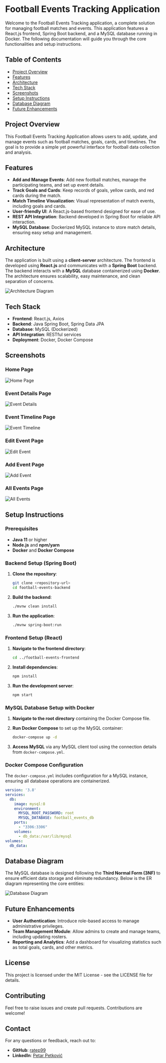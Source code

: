 # Football Events Tracking Application

Welcome to the Football Events Tracking application, a complete solution for managing football matches and events. This application features a React.js frontend, Spring Boot backend, and a MySQL database running in Docker. The following documentation will guide you through the core functionalities and setup instructions.

## Table of Contents
- [Project Overview](#project-overview)
- [Features](#features)
- [Architecture](#architecture)
- [Tech Stack](#tech-stack)
- [Screenshots](#screenshots)
- [Setup Instructions](#setup-instructions)
- [Database Diagram](#database-diagram)
- [Future Enhancements](#future-enhancements)

## Project Overview

This Football Events Tracking Application allows users to add, update, and manage events such as football matches, goals, cards, and timelines. The goal is to provide a simple yet powerful interface for football data collection and analysis.

## Features
- **Add and Manage Events**: Add new football matches, manage the participating teams, and set up event details.
- **Track Goals and Cards**: Keep records of goals, yellow cards, and red cards during the match.
- **Match Timeline Visualization**: Visual representation of match events, including goals and cards.
- **User-friendly UI**: A React.js-based frontend designed for ease of use.
- **REST API Integration**: Backend developed in Spring Boot for reliable API interaction.
- **MySQL Database**: Dockerized MySQL instance to store match details, ensuring easy setup and management.

## Architecture

The application is built using a **client-server** architecture. The frontend is developed using **React.js** and communicates with a **Spring Boot** backend. The backend interacts with a **MySQL** database containerized using **Docker**. The architecture ensures scalability, easy maintenance, and clean separation of concerns.

![Architecture Diagram](images/architecture_diagram.png)

## Tech Stack

- **Frontend**: React.js, Axios
- **Backend**: Java Spring Boot, Spring Data JPA
- **Database**: MySQL (Dockerized)
- **API Integration**: RESTful services
- **Deployment**: Docker, Docker Compose

## Screenshots

### Home Page
![Home Page](images/home-page.png)

### Event Details Page
![Event Details](images/eventdetails.png)

### Event Timeline Page
![Event Timeline](images/eventdetailspage.png)

### Edit Event Page
![Edit Event](images/editevent.png)

### Add Event Page
![Add Event](images/addEvent.png)

### All Events Page
![All Events](images/alleventpage.png)




## Setup Instructions

### Prerequisites

- **Java 11** or higher
- **Node.js** and **npm/yarn**
- **Docker** and **Docker Compose**

### Backend Setup (Spring Boot)

1. **Clone the repository**:
   ```sh
   git clone <repository-url>
   cd football-events-backend
   ```

2. **Build the backend**:
   ```sh
   ./mvnw clean install
   ```

3. **Run the application**:
   ```sh
   ./mvnw spring-boot:run
   ```

### Frontend Setup (React)

1. **Navigate to the frontend directory**:
   ```sh
   cd ../football-events-frontend
   ```

2. **Install dependencies**:
   ```sh
   npm install
   ```

3. **Run the development server**:
   ```sh
   npm start
   ```

### MySQL Database Setup with Docker

1. **Navigate to the root directory** containing the Docker Compose file.

2. **Run Docker Compose** to set up the MySQL container:
   ```sh
   docker-compose up -d
   ```

3. **Access MySQL** via any MySQL client tool using the connection details from `docker-compose.yml`.

### Docker Compose Configuration

The `docker-compose.yml` includes configuration for a MySQL instance, ensuring all database operations are containerized.

```yaml
version: '3.8'
services:
  db:
    image: mysql:8
    environment:
      MYSQL_ROOT_PASSWORD: root
      MYSQL_DATABASE: football_events_db
    ports:
      - "3306:3306"
    volumes:
      - db_data:/var/lib/mysql
volumes:
  db_data:
```

## Database Diagram

The MySQL database is designed following the **Third Normal Form (3NF)** to ensure efficient data storage and eliminate redundancy. Below is the ER diagram representing the core entities:

![Database Diagram](images/database_diagram.png)

## Future Enhancements

- **User Authentication**: Introduce role-based access to manage administrative privileges.
- **Team Management Module**: Allow admins to create and manage teams, including updating rosters.
- **Reporting and Analytics**: Add a dashboard for visualizing statistics such as total goals, cards, and other metrics.

## License
This project is licensed under the MIT License - see the LICENSE file for details.

## Contributing
Feel free to raise issues and create pull requests. Contributions are welcome!

## Contact
For any questions or feedback, reach out to:
- **GitHub**: [ratep99](https://github.com/ratep99)
- **LinkedIn**: [Petar Petković](https://www.linkedin.com/in/petarpetkovic99/)
